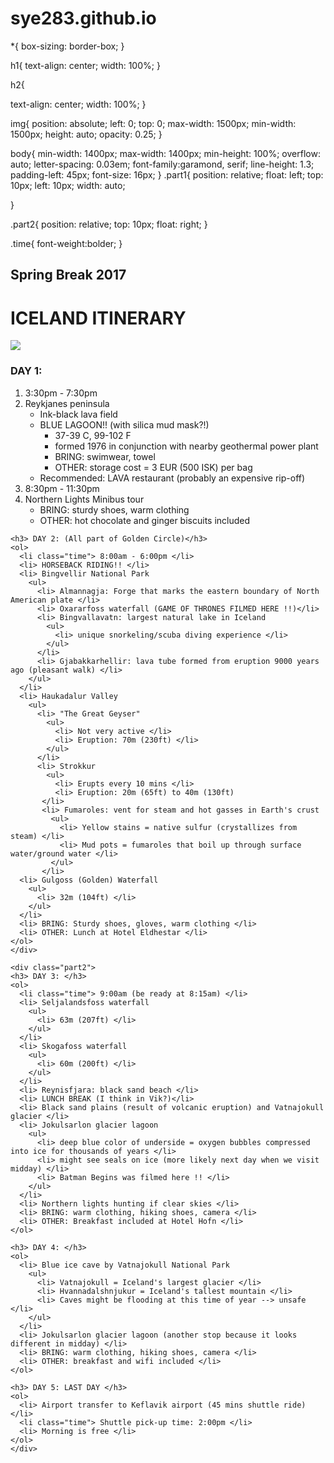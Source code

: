 # sye283.github.io
*{
	box-sizing: border-box;
}

h1{
  text-align: center;
  width: 100%;
}

h2{

  text-align: center;
  width: 100%;
}

img{
  position: absolute;
  left: 0;
  top: 0;
  max-width: 1500px;
  min-width: 1500px;
  height: auto;
  opacity: 0.25;
}

body{
  min-width: 1400px;
  max-width: 1400px;
  min-height: 100%;
  overflow: auto;
  letter-spacing: 0.03em;
  font-family:garamond, serif;
  line-height: 1.3;
  padding-left: 45px;
  font-size: 16px;
}
.part1{
  position: relative;
  float: left;
  top: 10px;
  left: 10px;
  width: auto;

}

.part2{
  position: relative;
  top: 10px;
  float: right;
}

.time{
  font-weight:bolder;
}

<DOCTYPE html>
 
<html>
  <head>
    <link rel="stylesheet" href="iceland.css" type="text/css">
    <title> ICELAND </title>
    <h2> Spring Break 2017 </h2>
    <h1> ICELAND ITINERARY </h1>
  </head>

  <body>
    <img src= "https://photos.smugmug.com/Europe/Iceland/i-9XwJJvk/1/XL/glacier-crystal-caves-XL.jpg">
    <div class="part1">
    <h3> DAY 1: </h2>
    <ol>
      <li class= "time"> 3:30pm - 7:30pm </li>
      <li> Reykjanes peninsula
        <ul>
          <li> Ink-black lava field </li>
          <li> BLUE LAGOON!! (with silica mud mask?!)
            <ul>
              <li> 37-39 C, 99-102 F </li>
              <li> formed 1976 in conjunction with nearby geothermal power plant </li>
              <li> BRING: swimwear, towel </li>
              <li> OTHER: storage cost = 3 EUR (500 ISK) per bag </li>
            </ul>
          </li>
          <li> Recommended: LAVA restaurant (probably an expensive rip-off) </li>
        </ul>
      </li>
      <li class="time"> 8:30pm - 11:30pm </li>
      <li> Northern Lights Minibus tour
        <ul>
          <li> BRING: sturdy shoes, warm clothing </li>
          <li> OTHER: hot chocolate and ginger biscuits included </li>
        </ul>
      </li>
    </ol>

    <h3> DAY 2: (All part of Golden Circle)</h3>
    <ol>
      <li class="time"> 8:00am - 6:00pm </li>
      <li> HORSEBACK RIDING!! </li>
      <li> Bingvellir National Park
        <ul>
          <li> Almannagja: Forge that marks the eastern boundary of North American plate </li>
          <li> Oxararfoss waterfall (GAME OF THRONES FILMED HERE !!)</li>
          <li> Bingvallavatn: largest natural lake in Iceland
            <ul>
              <li> unique snorkeling/scuba diving experience </li>
            </ul>
          </li>
          <li> Gjabakkarhellir: lava tube formed from eruption 9000 years ago (pleasant walk) </li>
        </ul>
      </li>
      <li> Haukadalur Valley
        <ul>
          <li> "The Great Geyser"
            <ul>
              <li> Not very active </li>
              <li> Eruption: 70m (230ft) </li>
            </ul>
          </li>
          <li> Strokkur
            <ul>
              <li> Erupts every 10 mins </li>
              <li> Eruption: 20m (65ft) to 40m (130ft)
           </li>
           <li> Fumaroles: vent for steam and hot gasses in Earth's crust
             <ul>
               <li> Yellow stains = native sulfur (crystallizes from steam) </li>
               <li> Mud pots = fumaroles that boil up through surface water/ground water </li>
             </ul>
           </li>
      <li> Gulgoss (Golden) Waterfall
        <ul>
          <li> 32m (104ft) </li>
        </ul>
      </li>
      <li> BRING: Sturdy shoes, gloves, warm clothing </li>
      <li> OTHER: Lunch at Hotel Eldhestar </li>
    </ol>
    </div>

    <div class="part2">
    <h3> DAY 3: </h3>
    <ol>
      <li class="time"> 9:00am (be ready at 8:15am) </li>
      <li> Seljalandsfoss waterfall
        <ul>
          <li> 63m (207ft) </li>
        </ul>
      </li>
      <li> Skogafoss waterfall
        <ul>
          <li> 60m (200ft) </li>
        </ul>
      </li>
      <li> Reynisfjara: black sand beach </li>
      <li> LUNCH BREAK (I think in Vik?)</li>
      <li> Black sand plains (result of volcanic eruption) and Vatnajokull glacier </li>
      <li> Jokulsarlon glacier lagoon
        <ul>
          <li> deep blue color of underside = oxygen bubbles compressed into ice for thousands of years </li>
          <li> might see seals on ice (more likely next day when we visit midday) </li>
          <li> Batman Begins was filmed here !! </li>
        </ul>
      </li>
      <li> Northern lights hunting if clear skies </li>
      <li> BRING: warm clothing, hiking shoes, camera </li>
      <li> OTHER: Breakfast included at Hotel Hofn </li>
    </ol>

    <h3> DAY 4: </h3>
    <ol>
      <li> Blue ice cave by Vatnajokull National Park
        <ul>
          <li> Vatnajokull = Iceland's largest glacier </li>
          <li> Hvannadalshnjukur = Iceland's tallest mountain </li>
          <li> Caves might be flooding at this time of year --> unsafe </li>
        </ul>
      </li>
      <li> Jokulsarlon glacier lagoon (another stop because it looks different in midday) </li>
      <li> BRING: warm clothing, hiking shoes, camera </li>
      <li> OTHER: breakfast and wifi included </li>
    </ol>

    <h3> DAY 5: LAST DAY </h3>
    <ol>
      <li> Airport transfer to Keflavik airport (45 mins shuttle ride)</li>
      <li class="time"> Shuttle pick-up time: 2:00pm </li>
      <li> Morning is free </li>
    </ol>
    </div>
